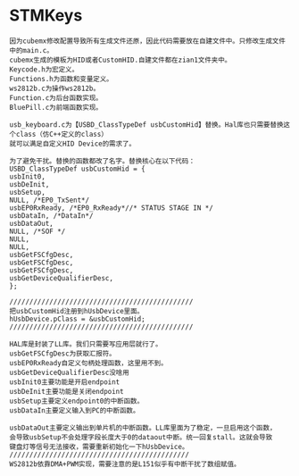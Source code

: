 ﻿# STMKeys
	因为cubemx修改配置导致所有生成文件还原，因此代码需要放在自建文件中。只修改生成文件中的main.c。
	cubemx生成的模板为HID或者CustomHID.自建文件都在zian1文件夹中。
	Keycode.h为宏定义。
	Functions.h为函数和变量定义。
	ws2812b.c为操作ws2812b。
	Function.c为后台函数实现。
	BluePill.c为前端函数实现。

	usb_keyboard.c为【USBD_ClassTypeDef usbCustomHid】替换。Hal库也只需要替换这个class（仿C++定义的class）
	就可以满足自定义HID Device的需求了。

	为了避免干扰。替换的函数都改了名字。替换核心在以下代码：
	USBD_ClassTypeDef usbCustomHid = {
	usbInit0,
	usbDeInit,
	usbSetup,
	NULL, /*EP0_TxSent*/
	usbEP0RxReady, /*EP0_RxReady*//* STATUS STAGE IN */
	usbDataIn, /*DataIn*/
	usbDataOut,
	NULL, /*SOF */
	NULL,
	NULL,
	usbGetFSCfgDesc,
	usbGetFSCfgDesc,
	usbGetFSCfgDesc,
	usbGetDeviceQualifierDesc,
	};

	//////////////////////////////////////////////
	把usbCustomHid注册到hUsbDevice里面。
	hUsbDevice.pClass = &usbCustomHid;
	//////////////////////////////////////////////

	HAL库是封装了LL库。我们只需要写应用层就行了。
	usbGetFSCfgDesc为获取汇报符。
	usbEP0RxReady自定义句柄处理函数，这里用不到。
	usbGetDeviceQualifierDesc没啥用
	usbInit0主要功能是开启endpoint
	usbDeInit主要功能是关闭endpoint
	usbSetup主要定义endpoint0的中断函数。
	usbDataIn主要定义输入到PC的中断函数。

	usbDataOut主要定义输出到单片机的中断函数。LL库里面为了稳定，一旦启用这个函数，
	会导致usbSetup不会处理字段长度大于0的dataout中断。统一回复stall。这就会导致
	键盘灯等信号无法接收，需要重新初始化一下hUsbDevice。                                   
	/////////////////////////////////////////////
	WS2812b依靠DMA+PWM实现，需要注意的是L151似乎有中断干扰了数组赋值。
